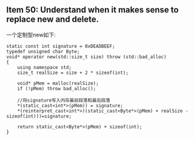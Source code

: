 Item 50: Understand when it makes sense to replace new and delete.
--------------------------------

一个定制型new如下:

```
static const int signature = 0xDEADBEEF;
typedef unsigned char Byte;
void* operator new(std::size_t size) throw (std::bad_alloc)
{
	using namespace std;
	size_t realSize = size + 2 * sizeof(int);

	void* pMem = malloc(realSize);
	if (!pMem) throw bad_alloc();

	//将signature写入内存最前段落和最后段落
	*(static_cast<int*>(pMem)) = signature;
	*(reinterpret_cast<int*>)(static_cast<Byte*>(pMem) + realSize - sizeof(int)))=signature;

	return static_cast<Byte*>(pMem) + sizeof(int);
}
```

